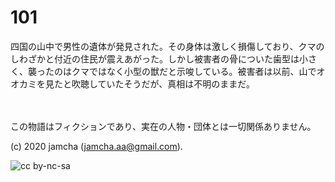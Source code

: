 

# 101

四国の山中で男性の遺体が発見された。その身体は激しく損傷しており、クマのしわざかと付近の住民が震えあがった。しかし被害者の骨についた歯型は小さく、襲ったのはクマではなく小型の獣だと示唆している。被害者は以前、山でオオカミを見たと吹聴していたそうだが、真相は不明のままだ。

<br>  
<br>  
この物語はフィクションであり、実在の人物・団体とは一切関係ありません。  

(c) 2020 jamcha (jamcha.aa@gmail.com).  

![cc by-nc-sa](https://i.creativecommons.org/l/by-nc-sa/4.0/88x31.png)  

